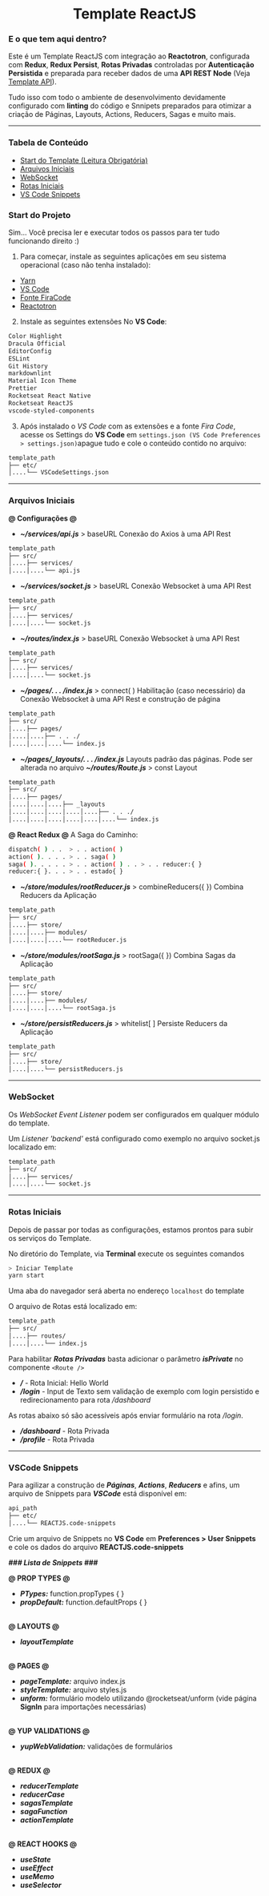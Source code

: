 <h1 align="center">Template ReactJS</h1>

### E o que tem aqui dentro?
Este é um Template ReactJS com integração ao **Reactotron**, configurada com **Redux**, **Redux Persist**, **Rotas Privadas** controladas por **Autenticação Persistida** e preparada para receber dados de uma **API REST Node** (Veja [Template API](https://github.com/lipex360x/template_api)).

Tudo isso com todo o ambiente de desenvolvimento devidamente configurado com **linting** do código e Snnipets preparados para otimizar a criação de Páginas, Layouts, Actions, Reducers, Sagas e muito mais.

___
### Tabela de Conteúdo

- [Start do Template (Leitura Obrigatória)](#start-do-template)
- [Arquivos Iniciais](#arquivos-iniciais)
- [WebSocket](#websocket)
- [Rotas Iniciais](#rotas-iniciais)
- [VS Code Snippets](#vscode-snippets)


### Start do Projeto
Sim...
Você precisa ler e executar todos os passos para ter tudo funcionando direito :)
1. Para começar, instale as seguintes aplicações em seu sistema operacional (caso não tenha instalado):
* [Yarn](https://yarnpkg.com/en/docs/install#mac-stable)
* [VS Code](https://code.visualstudio.com/download)
* [Fonte FiraCode](https://github.com/tonsky/FiraCode)
* [Reactotron](https://github.com/infinitered/reactotron/releases)

2. Instale as seguintes extensões No **VS Code**:

```bash
Color Highlight
Dracula Official
EditorConfig
ESLint
Git History
markdownlint
Material Icon Theme
Prettier
Rocketseat React Native
Rocketseat ReactJS
vscode-styled-components
```

3. Após instalado o *VS Code* com as extensões e a fonte *Fira Code*, acesse os Settings do **VS Code** em `settings.json (VS Code Preferences > settings.json)`apague tudo e cole o conteúdo contido no arquivo:
```bash
template_path
├── etc/
│....└── VSCodeSettings.json
```
---
### Arquivos Iniciais
 **@ Configurações @**
* ***~/services/api.js*** > baseURL
Conexão do Axios à uma API Rest
```bash
template_path
├── src/
│....├── services/
│....│....└── api.js
```

* ***~/services/socket.js*** > baseURL
Conexão Websocket à uma API Rest
```bash
template_path
├── src/
│....├── services/
│....│....└── socket.js
```

* ***~/routes/index.js*** > baseURL
Conexão Websocket à uma API Rest
```bash
template_path
├── src/
│....├── services/
│....│....└── socket.js
```

* ***~/pages/. . . /index.js*** > connect( )
Habilitação (caso necessário) da Conexão Websocket à uma API Rest e construção de página
```bash
template_path
├── src/
│....├── pages/
│....│....├── . . ./
│....│....│....└── index.js
```

* ***~/pages/_layouts/. . . /index.js***
Layouts padrão das páginas.
Pode ser alterada no arquivo ***~/routes/Route.js*** > const Layout
```bash
template_path
├── src/
│....├── pages/
│....│....│....├── _layouts
│....│....│....│....│....├── . . ./
│....│....│....│....│....│....└── index.js
```

 **@ React Redux @**
 A Saga do Caminho:
 ``` bash
 dispatch( ) . .  > . . action( )
action( ). . . . > . . saga( )
saga( ). . . . . > . . action( ) . . > . . reducer:{ }
reducer:{ }. . . > . . estado{ }
 ```
* ***~/store/modules/rootReducer.js*** > combineReducers({ })
Combina Reducers da Aplicação
```bash
template_path
├── src/
│....├── store/
│....│....├── modules/
│....│....│....└── rootReducer.js
```

* ***~/store/modules/rootSaga.js*** > rootSaga({ })
Combina Sagas da Aplicação
```bash
template_path
├── src/
│....├── store/
│....│....├── modules/
│....│....│....└── rootSaga.js
```

* ***~/store/persistReducers.js*** > whitelist[  ]
Persiste Reducers da Aplicação
```bash
template_path
├── src/
│....├── store/
│....│....└── persistReducers.js
```
---
### WebSocket

Os *WebSocket Event Listener* podem ser configurados em qualquer módulo do template.

Um *Listener 'backend'* está configurado como exemplo no arquivo socket.js localizado em:
```bash
template_path
├── src/
│....├── services/
│....│....└── socket.js
```

---
### Rotas Iniciais
Depois de passar por todas as configurações, estamos prontos para subir os serviços do Template.

No diretório do Template, via **Terminal** execute os seguintes comandos

```bash
> Iniciar Template
yarn start
```
Uma aba do navegador será aberta no endereço `localhost` do template

O arquivo de Rotas está localizado em:
```bash
template_path
├── src/
│....├── routes/
│....│....└── index.js
```
Para habilitar ***Rotas Privadas*** basta adicionar o parâmetro ***isPrivate*** no componente `<Route />`


- ***/*** - Rota Inicial: Hello World
- ***/login*** - Input de Texto sem validação de exemplo com login persistido e redirecionamento para rota */dashboard*

As rotas abaixo só são acessíveis após enviar formulário na rota */login*.
- ***/dashboard*** - Rota Privada
- ***/profile*** - Rota Privada
---
### VSCode Snippets
Para agilizar a construção de ***Páginas***, ***Actions***, ***Reducers*** e afins, um arquivo de Snippets para ***VSCode*** está disponível em:
```bash
api_path
├── etc/
│....└── REACTJS.code-snippets
```
Crie um arquivo de Snippets no **VS Code** em **Preferences > User Snippets** e cole os dados do arquivo **REACTJS.code-snippets**

***### Lista de Snippets ###*** <br/>

 **@ PROP TYPES @**
- ***PTypes:*** function.propTypes { }
- ***propDefault:*** function.defaultProps { }<br><br>


**@ LAYOUTS @**
- ***layoutTemplate*** <br><br>


 **@ PAGES @**
- ***pageTemplate:*** arquivo index.js
- ***styleTemplate:*** arquivo styles.js
- ***unform:*** formulário modelo utilizando @rocketseat/unform (vide página **SignIn** para importações necessárias)<br><br>


**@ YUP VALIDATIONS @**
- ***yupWebValidation:*** validações de formulários<br><br>

 **@ REDUX @**
- ***reducerTemplate***
- ***reducerCase***
- ***sagasTemplate***
- ***sagaFunction***
- ***actionTemplate***<br><br>


 **@ REACT HOOKS @**
- ***useState***
- ***useEffect***
- ***useMemo***
-  ***useSelector***
